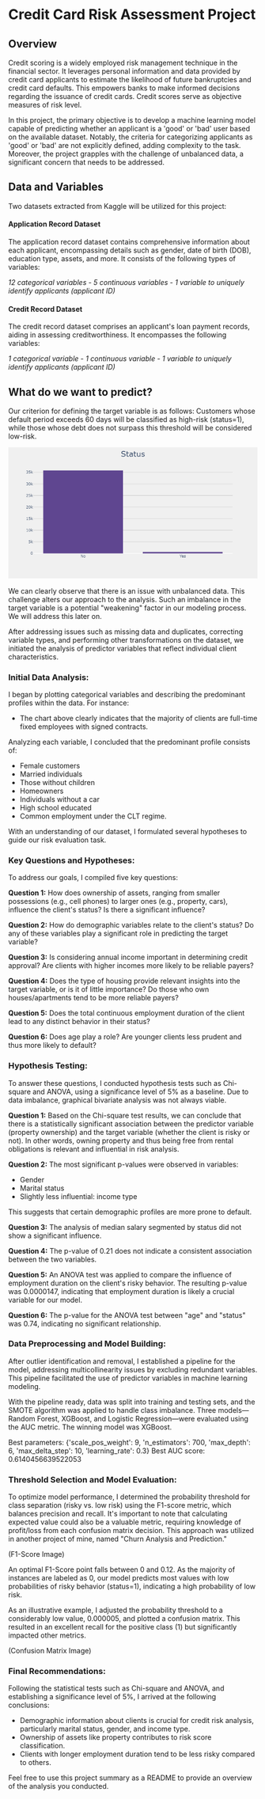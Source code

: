 # Credit Card Risk Assessment Project
## Overview
Credit scoring is a widely employed risk management technique in the financial sector. It leverages personal information and data provided by credit card applicants to estimate the likelihood of future bankruptcies and credit card defaults. This empowers banks to make informed decisions regarding the issuance of credit cards. Credit scores serve as objective measures of risk level.

In this project, the primary objective is to develop a machine learning model capable of predicting whether an applicant is a 'good' or 'bad' user based on the available dataset. Notably, the criteria for categorizing applicants as 'good' or 'bad' are not explicitly defined, adding complexity to the task. Moreover, the project grapples with the challenge of unbalanced data, a significant concern that needs to be addressed.

## Data and Variables
Two datasets extracted from Kaggle will be utilized for this project:

#### Application Record Dataset
The application record dataset contains comprehensive information about each applicant, encompassing details such as gender, date of birth (DOB), education type, assets, and more. It consists of the following types of variables:

*12 categorical variables* -
*5 continuous variables* -
*1 variable to uniquely identify applicants (applicant ID)*

#### Credit Record Dataset
The credit record dataset comprises an applicant's loan payment records, aiding in assessing creditworthiness. It encompasses the following variables:

*1 categorical variable* -
*1 continuous variable* -
*1 variable to uniquely identify applicants (applicant ID)*



## What do we want to predict?

Our criterion for defining the target variable is as follows: Customers whose default period exceeds 60 days will be classified as high-risk (status=1), while those whose debt does not surpass this threshold will be considered low-risk.

![Exemplo de Imagem](https://github.com/Arthurr-Victor/Credit-Card--Risk_assessment/blob/main/Images/Status.png)

We can clearly observe that there is an issue with unbalanced data. This challenge alters our approach to the analysis.
Such an imbalance in the target variable is a potential "weakening" factor in our modeling process. We will address this later on.

After addressing issues such as missing data and duplicates, correcting variable types, and performing other transformations on the dataset, we initiated the analysis of predictor variables that reflect individual client characteristics.

### Initial Data Analysis:

I began by plotting categorical variables and describing the predominant profiles within the data. For instance:

* The chart above clearly indicates that the majority of clients are full-time fixed employees with signed contracts.

Analyzing each variable, I concluded that the predominant profile consists of:

* Female customers
* Married individuals
* Those without children
* Homeowners
* Individuals without a car
* High school educated
* Common employment under the CLT regime.

With an understanding of our dataset, I formulated several hypotheses to guide our risk evaluation task.

### Key Questions and Hypotheses:

To address our goals, I compiled five key questions:

**Question 1:**
How does ownership of assets, ranging from smaller possessions (e.g., cell phones) to larger ones (e.g., property, cars), influence the client's status? Is there a significant influence?

**Question 2:**
How do demographic variables relate to the client's status? Do any of these variables play a significant role in predicting the target variable?

**Question 3:**
Is considering annual income important in determining credit approval? Are clients with higher incomes more likely to be reliable payers?

**Question 4:**
Does the type of housing provide relevant insights into the target variable, or is it of little importance? Do those who own houses/apartments tend to be more reliable payers?

**Question 5:**
Does the total continuous employment duration of the client lead to any distinct behavior in their status?

**Question 6:**
Does age play a role? Are younger clients less prudent and thus more likely to default?

### Hypothesis Testing:

To answer these questions, I conducted hypothesis tests such as Chi-square and ANOVA, using a significance level of 5% as a baseline. Due to data imbalance, graphical bivariate analysis was not always viable.

**Question 1:**
Based on the Chi-square test results, we can conclude that there is a statistically significant association between the predictor variable (property ownership) and the target variable (whether the client is risky or not). In other words, owning property and thus being free from rental obligations is relevant and influential in risk analysis.

**Question 2:**
The most significant p-values were observed in variables:

* Gender
* Marital status
* Slightly less influential: income type

This suggests that certain demographic profiles are more prone to default.

**Question 3:**
The analysis of median salary segmented by status did not show a significant influence.

**Question 4:**
The p-value of 0.21 does not indicate a consistent association between the two variables.

**Question 5:**
An ANOVA test was applied to compare the influence of employment duration on the client's risky behavior. The resulting p-value was 0.0000147, indicating that employment duration is likely a crucial variable for our model.

**Question 6:**
The p-value for the ANOVA test between "age" and "status" was 0.74, indicating no significant relationship.

### Data Preprocessing and Model Building:

After outlier identification and removal, I established a pipeline for the model, addressing multicollinearity issues by excluding redundant variables. This pipeline facilitated the use of predictor variables in machine learning modeling.

With the pipeline ready, data was split into training and testing sets, and the SMOTE algorithm was applied to handle class imbalance. Three models—Random Forest, XGBoost, and Logistic Regression—were evaluated using the AUC metric. The winning model was XGBoost.

Best parameters: {'scale_pos_weight': 9, 'n_estimators': 700, 'max_depth': 6, 'max_delta_step': 10, 'learning_rate': 0.3}
Best AUC score: 0.6140456639522053

### Threshold Selection and Model Evaluation:

To optimize model performance, I determined the probability threshold for class separation (risky vs. low risk) using the F1-score metric, which balances precision and recall. It's important to note that calculating expected value could also be a valuable metric, requiring knowledge of profit/loss from each confusion matrix decision. This approach was utilized in another project of mine, named "Churn Analysis and Prediction."

(F1-Score Image)

An optimal F1-Score point falls between 0 and 0.12. As the majority of instances are labeled as 0, our model predicts most values with low probabilities of risky behavior (status=1), indicating a high probability of low risk.

As an illustrative example, I adjusted the probability threshold to a considerably low value, 0.000005, and plotted a confusion matrix. This resulted in an excellent recall for the positive class (1) but significantly impacted other metrics.

(Confusion Matrix Image)

### Final Recommendations:

Following the statistical tests such as Chi-square and ANOVA, and establishing a significance level of 5%, I arrived at the following conclusions:

* Demographic information about clients is crucial for credit risk analysis, particularly marital status, gender, and income type.
* Ownership of assets like property contributes to risk score classification.
* Clients with longer employment duration tend to be less risky compared to others.

Feel free to use this project summary as a README to provide an overview of the analysis you conducted.
